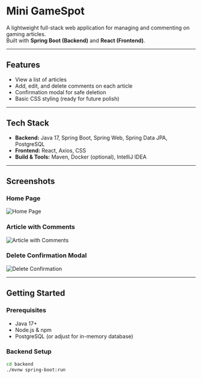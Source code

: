# Mini GameSpot

A lightweight full-stack web application for managing and commenting on gaming articles.  
Built with **Spring Boot (Backend)** and **React (Frontend)**.

---

## Features

- View a list of articles
- Add, edit, and delete comments on each article
- Confirmation modal for safe deletion
- Basic CSS styling (ready for future polish)

---

## Tech Stack

- **Backend:** Java 17, Spring Boot, Spring Web, Spring Data JPA, PostgreSQL
- **Frontend:** React, Axios, CSS
- **Build & Tools:** Maven, Docker (optional), IntelliJ IDEA

---

## Screenshots

### Home Page
![Home Page](docs/screenshots/home.png)

### Article with Comments
![Article with Comments](docs/screenshots/article-comments.png)

### Delete Confirmation Modal
![Delete Confirmation](docs/screenshots/delete-modal.png)

---

## Getting Started

### Prerequisites
- Java 17+
- Node.js & npm
- PostgreSQL (or adjust for in-memory database)

### Backend Setup
```bash
cd backend
./mvnw spring-boot:run
